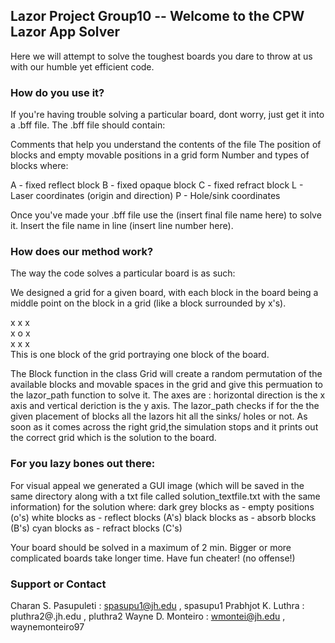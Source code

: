 ## Lazor Project Group10 -- Welcome to the CPW Lazor App Solver

Here we will attempt to solve the toughest boards you dare to throw at us with our humble yet efficient code.



### How do you use it?

If you're having trouble solving a particular board, dont worry, just get it into a .bff file. 
The .bff file should contain:

Comments that help you understand the contents of the file
The position of blocks and empty movable positions in a grid form
Number and types of blocks where:

A - fixed reflect block 
B - fixed opaque block
C - fixed refract block
L - Laser coordinates (origin and direction) 
P - Hole/sink coordinates

Once you've made your .bff file use the (insert final file name here) to solve it. Insert the file name in line (insert line number here).


### How does our method work?

The way the code solves a particular board is as such:

We designed a grid for a given board, with each block in the board being a middle point on the block in a grid (like a block surrounded by x's). 

x x x \
x o x \
x x x \
This is one block of the grid portraying one block of the board.


The Block function in the class Grid will create a random permutation of the available blocks and movable spaces in the grid and give this permuation to the lazor_path function to solve it. The axes are : horizontal direction is the x axis and vertical deriction is the y axis. The lazor_path checks if for the the given placement of blocks all the lazors hit all the sinks/ holes or not. As soon as it comes across the right grid,the simulation stops and it prints out the correct grid which is the solution to the board.


### For you lazy bones out there:

For visual appeal we generated a GUI image (which will be saved in the same directory along with a txt file called solution_textfile.txt with the same information) for the solution where: dark grey blocks as - empty positions (o's) white blocks as - reflect blocks (A's) black blocks as - absorb blocks (B's) cyan blocks as - refract blocks (C's)

Your board should be solved in a maximum of 2 min. Bigger or more complicated boards take longer time. Have fun cheater! (no offense!)

### Support or Contact

Charan S. Pasupuleti : spasupu1@jh.edu ,  spasupu1
Prabhjot K. Luthra : pluthra2@.jh.edu , pluthra2
Wayne D. Monteiro : wmontei@jh.edu , waynemonteiro97
